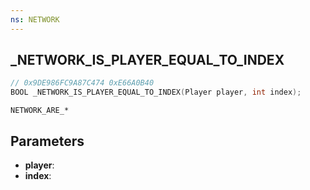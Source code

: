 ```yaml
---
ns: NETWORK
---
```

## _NETWORK_IS_PLAYER_EQUAL_TO_INDEX

```c
// 0x9DE986FC9A87C474 0xE66A0B40
BOOL _NETWORK_IS_PLAYER_EQUAL_TO_INDEX(Player player, int index);
```

```
NETWORK_ARE_*
```

## Parameters
* **player**:
* **index**:
